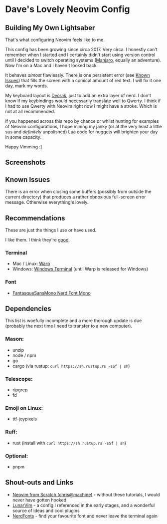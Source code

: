 # Dave's Lovely Neovim Config

## Building My Own Lightsaber
That's what configuring Neovim feels like to me.

This config has been growing since circa 2017. Very circa. I honestly can't
remember when I started and I certainly didn't start using version control
until I decided to switch operating systems ([Manjaro](https://manjaro.org/),
equally an adventure). Now I'm on a Mac and I haven't looked back.

It behaves _almost_ flawlessly. There is one persistent error (see [Known
Issues](#known-issues)) that fills the screen with a comical amount of red
text. I will fix it one day, mark my words.

My keyboard layout is
[Dvorak](https://en.wikipedia.org/wiki/Dvorak_keyboard_layout), just to add an
extra layer of nerd. I don't know if my keybindings would necessarily translate
well to Qwerty. I think if I had to use Qwerty with Neovim right now I might
have a stroke. Which is not at all recommended.

If you happened across this repo by chance or whilst hunting for examples of
Neovim configurations, I hope mining my janky (or at the very least a little
sus and _definitely_ unpolished) Lua code for nuggets will brighten your day in
some capacity.

Happy Vimming :]

## Screenshots

## Known Issues
<a name="known-issues"></a>
There is an error when closing some buffers (possibly from outside the current
directory) that produces a rather obnoxious full-screen error message.
Otherwise everything's lovely.

## Recommendations
These are just the things I use or have used. 

I like them. I think they're [good](https://youtu.be/MRePWTVNnPo?si=7JLYgppubmAHFln3&t=405).

### Terminal
- Mac / Linux: [Warp](https://www.warp.dev/linux-terminal)
- Windows: [Windows Terminal](https://apps.microsoft.com/detail/9n0dx20hk701?rtc=1&hl=en-gb&gl=GB) (until Warp is released for Windows)

### Font
- [FantasqueSansMono Nerd Font Mono](https://www.programmingfonts.org/#fantasque-sans)

## Dependencies
This list is woefully incomplete and a more thorough update is due (probably
the next time I need to transfer to a new computer).

### Mason:
- unzip
- node / npm
- go
- cargo (via rustup: `curl https://sh.rustup.rs -sSf | sh`)

### Telescope:
- ripgrep
- fd

### Emoji on Linux:
- ttf-joypixels

### Ruff:
- rust (install with `curl https://sh.rustup.rs -sSf | sh`)

### Optional:
- pnpm

## Shout-outs and Links
- [Neovim from Scratch (chris@machine)](https://www.youtube.com/playlist?list=PLhoH5vyxr6Qq41NFL4GvhFp-WLd5xzIzZ) - without these tutorials, I would never have gotten hooked
- [LunarVim](https://www.lunarvim.org/) - a config I referenced in the early stages, and a wonderful source of ideas and cool plugins
- [NerdFonts](https://www.nerdfonts.com/) - find your favourite font and never leave the terminal again
